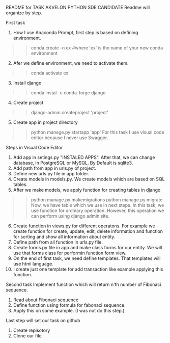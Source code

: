 README for TASK AKVELON PYTHON SDE CANDIDATE
Readme will organize by step. 

First task
1. How I use Anaconda Prompt, first step is based on defining environment. 
>>conda create -n ex #where 'ex' is the name of your new conda environment
2. Afer we define environment, we need to activate them.
>>conda activate ex
3. Install django
>>conda instal -c conda-forge django 
4. Create project
>>django-admin createproject 'project'
5. Create app in project directory
>>python manage.py startapp 'app'
For this task I use visual code editor because I never use Swagger. 

Steps in Visual Code Editor
1. Add app in setings.py "INSTALED APPS". After that, we can change database, in PostgreSQL or MySQL. By Default is sqlite3.
2. Add path from app in urls.py of project.
3. Define new urls.py file in app folder.
4. Create models in models.py. We create models which are based on SQL tables.
5. After we make models, we apply function for creating tables in django
>>python manage.py makemigrations
>>python manage.py migrate
Now, we have table which we use in next steps.
In this task, we use function for ordinary operation. However, this operation we can perform using django admin site.
6. Create function in views.py for different operatons. 
For example we create function for create, update, edit, delete information and function for sorting and show all information about entity.
7. Define path from all function in urls.py file.
8. Create forms.py file in app and make class forms for our entity. 
We will use that forms class for performin function form view. 
9. On the end of first task, we need define templates. That templates will use html language.
10. I create just one template for add transaction like example applying this function. 

Second task
Implement function which will return n'th number of Fibonaci sequence.
1. Read about Fibonaci sequence
2. Define function using formula for fabonaci sequence.
3. Apply this on some example. (I was not do this step.)

Last step will set our task on github
1. Create repisotory
2. Clone our file
